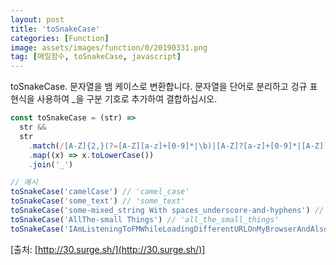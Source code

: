 ```yaml
---
layout: post
title: 'toSnakeCase'
categories: [Function]
image: assets/images/function/0/20190331.png
tag: [매일함수, toSnakeCase, javascript]
---
```


toSnakeCase. 문자열을 뱀 케이스로 변환합니다. 문자열을 단어로 분리하고 겅규 표현식을 사용하여 \_을 구분 기호로 추가하여 결합하십시오.

```javascript
const toSnakeCase = (str) =>
  str &&
  str
    .match(/[A-Z]{2,}(?=[A-Z][a-z]+[0-9]*|\b)|[A-Z]?[a-z]+[0-9]*|[A-Z]|[0-9]+/g)
    .map((x) => x.toLowerCase())
    .join('_')

// 예시
toSnakeCase('camelCase') // 'camel_case'
toSnakeCase('some_text') // 'some_text'
toSnakeCase('some-mixed_string With spaces_underscore-and-hyphens') // 'some_mixed_string_with_spaces_underscore_and_hyphens'
toSnakeCase('AllThe-small Things') // 'all_the_small_things'
toSnakeCase('IAmListeningToFMWhileLoadingDifferentURLOnMyBrowserAndAlsoEditingSomeXMLAndHTML') // 'i_am_listening_to_fm_while_loading_different_url_on_my_browser_and_also_editing_some_xml_and_html'
```

[출처: [http://30.surge.sh/](http://30.surge.sh/)]
